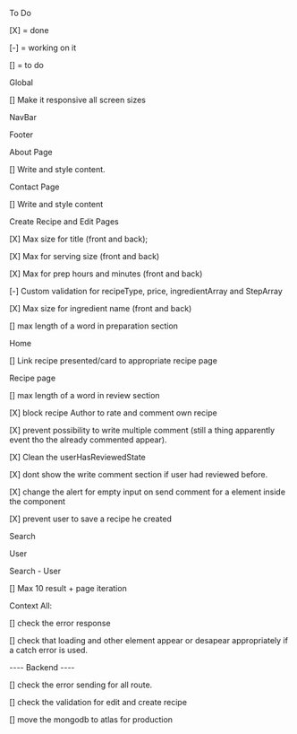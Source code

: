 To Do

[X] = done 

[-] = working on it 

[] = to do 

Global

[] Make it responsive all screen sizes

NavBar

Footer

About Page

[] Write and style content.

Contact Page

[] Write and style content

Create Recipe and Edit Pages

[X] Max size for title (front and back); 

[X] Max for serving size (front and back) 

[X] Max for prep hours and minutes (front and back) 

[-] Custom validation for recipeType, price, ingredientArray and StepArray

[X] Max size for ingredient name (front and back) 

[] max length of a word in preparation section 

Home

[] Link recipe presented/card to appropriate recipe page 

Recipe page

[] max length of a word in review section 

[X] block recipe Author to rate and comment own recipe 

[X] prevent possibility to write multiple comment (still a thing apparently event tho the already commented appear). 

[X] Clean the userHasReviewedState 

[X] dont show the write comment section if user had reviewed before. 

[X] change the alert for empty input on send comment for a element inside the component 

[X] prevent user to save a recipe he created 

Search

User

Search - User

[] Max 10 result + page iteration

Context All:

[] check the error response 

[] check that loading and other element appear or desapear appropriately if a catch error is used. 

---- Backend ----

[] check the error sending for all route. 

[] check the validation for edit and create recipe 

[] move the mongodb to atlas for production 

